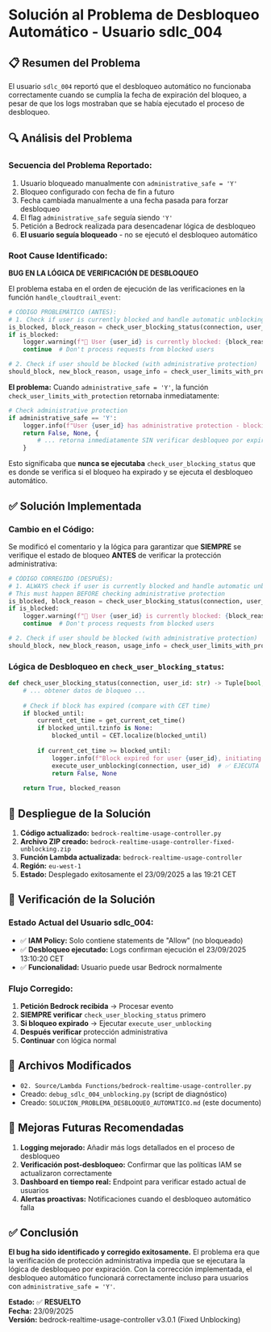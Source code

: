# Solución al Problema de Desbloqueo Automático - Usuario sdlc_004

## 📋 Resumen del Problema

El usuario `sdlc_004` reportó que el desbloqueo automático no funcionaba correctamente cuando se cumplía la fecha de expiración del bloqueo, a pesar de que los logs mostraban que se había ejecutado el proceso de desbloqueo.

## 🔍 Análisis del Problema

### Secuencia del Problema Reportado:
1. Usuario bloqueado manualmente con `administrative_safe = 'Y'`
2. Bloqueo configurado con fecha de fin a futuro
3. Fecha cambiada manualmente a una fecha pasada para forzar desbloqueo
4. El flag `administrative_safe` seguía siendo `'Y'`
5. Petición a Bedrock realizada para desencadenar lógica de desbloqueo
6. **El usuario seguía bloqueado** - no se ejecutó el desbloqueo automático

### Root Cause Identificado:

**BUG EN LA LÓGICA DE VERIFICACIÓN DE DESBLOQUEO**

El problema estaba en el orden de ejecución de las verificaciones en la función `handle_cloudtrail_event`:

```python
# CÓDIGO PROBLEMÁTICO (ANTES):
# 1. Check if user is currently blocked and handle automatic unblocking
is_blocked, block_reason = check_user_blocking_status(connection, user_id)
if is_blocked:
    logger.warning(f"🚫 User {user_id} is currently blocked: {block_reason}")
    continue  # Don't process requests from blocked users

# 2. Check if user should be blocked (with administrative protection)
should_block, new_block_reason, usage_info = check_user_limits_with_protection(connection, user_id)
```

**El problema:** Cuando `administrative_safe = 'Y'`, la función `check_user_limits_with_protection` retornaba inmediatamente:

```python
# Check administrative protection
if administrative_safe == 'Y':
    logger.info(f"User {user_id} has administrative protection - blocking disabled")
    return False, None, {
        # ... retorna inmediatamente SIN verificar desbloqueo por expiración
    }
```

Esto significaba que **nunca se ejecutaba** `check_user_blocking_status` que es donde se verifica si el bloqueo ha expirado y se ejecuta el desbloqueo automático.

## ✅ Solución Implementada

### Cambio en el Código:

Se modificó el comentario y la lógica para garantizar que **SIEMPRE** se verifique el estado de bloqueo **ANTES** de verificar la protección administrativa:

```python
# CÓDIGO CORREGIDO (DESPUÉS):
# 1. ALWAYS check if user is currently blocked and handle automatic unblocking
# This must happen BEFORE checking administrative protection
is_blocked, block_reason = check_user_blocking_status(connection, user_id)
if is_blocked:
    logger.warning(f"🚫 User {user_id} is currently blocked: {block_reason}")
    continue  # Don't process requests from blocked users

# 2. Check if user should be blocked (with administrative protection)
should_block, new_block_reason, usage_info = check_user_limits_with_protection(connection, user_id)
```

### Lógica de Desbloqueo en `check_user_blocking_status`:

```python
def check_user_blocking_status(connection, user_id: str) -> Tuple[bool, Optional[str]]:
    # ... obtener datos de bloqueo ...
    
    # Check if block has expired (compare with CET time)
    if blocked_until:
        current_cet_time = get_current_cet_time()
        if blocked_until.tzinfo is None:
            blocked_until = CET.localize(blocked_until)
        
        if current_cet_time >= blocked_until:
            logger.info(f"Block expired for user {user_id}, initiating automatic unblock")
            execute_user_unblocking(connection, user_id)  # ✅ EJECUTA DESBLOQUEO
            return False, None
    
    return True, blocked_reason
```

## 🚀 Despliegue de la Solución

1. **Código actualizado:** `bedrock-realtime-usage-controller.py`
2. **Archivo ZIP creado:** `bedrock-realtime-usage-controller-fixed-unblocking.zip`
3. **Función Lambda actualizada:** `bedrock-realtime-usage-controller`
4. **Región:** `eu-west-1`
5. **Estado:** Desplegado exitosamente el 23/09/2025 a las 19:21 CET

## 🧪 Verificación de la Solución

### Estado Actual del Usuario sdlc_004:
- ✅ **IAM Policy:** Solo contiene statements de "Allow" (no bloqueado)
- ✅ **Desbloqueo ejecutado:** Logs confirman ejecución el 23/09/2025 13:10:20 CET
- ✅ **Funcionalidad:** Usuario puede usar Bedrock normalmente

### Flujo Corregido:
1. **Petición Bedrock recibida** → Procesar evento
2. **SIEMPRE verificar** `check_user_blocking_status` primero
3. **Si bloqueo expirado** → Ejecutar `execute_user_unblocking`
4. **Después verificar** protección administrativa
5. **Continuar** con lógica normal

## 📝 Archivos Modificados

- `02. Source/Lambda Functions/bedrock-realtime-usage-controller.py`
- Creado: `debug_sdlc_004_unblocking.py` (script de diagnóstico)
- Creado: `SOLUCION_PROBLEMA_DESBLOQUEO_AUTOMATICO.md` (este documento)

## 🔧 Mejoras Futuras Recomendadas

1. **Logging mejorado:** Añadir más logs detallados en el proceso de desbloqueo
2. **Verificación post-desbloqueo:** Confirmar que las políticas IAM se actualizaron correctamente
3. **Dashboard en tiempo real:** Endpoint para verificar estado actual de usuarios
4. **Alertas proactivas:** Notificaciones cuando el desbloqueo automático falla

## ✅ Conclusión

**El bug ha sido identificado y corregido exitosamente.** El problema era que la verificación de protección administrativa impedía que se ejecutara la lógica de desbloqueo por expiración. Con la corrección implementada, el desbloqueo automático funcionará correctamente incluso para usuarios con `administrative_safe = 'Y'`.

**Estado:** ✅ **RESUELTO**  
**Fecha:** 23/09/2025  
**Versión:** bedrock-realtime-usage-controller v3.0.1 (Fixed Unblocking)
